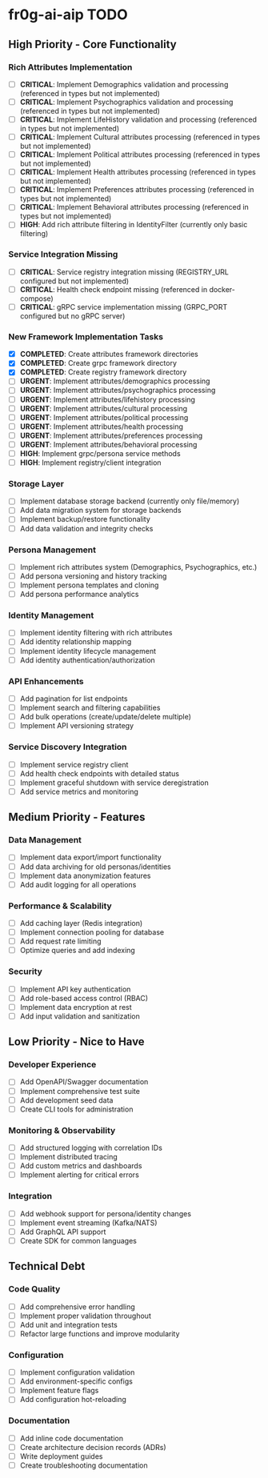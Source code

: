 # fr0g-ai-aip TODO

## High Priority - Core Functionality

### Rich Attributes Implementation
- [ ] **CRITICAL**: Implement Demographics validation and processing (referenced in types but not implemented)
- [ ] **CRITICAL**: Implement Psychographics validation and processing (referenced in types but not implemented)
- [ ] **CRITICAL**: Implement LifeHistory validation and processing (referenced in types but not implemented)
- [ ] **CRITICAL**: Implement Cultural attributes processing (referenced in types but not implemented)
- [ ] **CRITICAL**: Implement Political attributes processing (referenced in types but not implemented)
- [ ] **CRITICAL**: Implement Health attributes processing (referenced in types but not implemented)
- [ ] **CRITICAL**: Implement Preferences attributes processing (referenced in types but not implemented)
- [ ] **CRITICAL**: Implement Behavioral attributes processing (referenced in types but not implemented)
- [ ] **HIGH**: Add rich attribute filtering in IdentityFilter (currently only basic filtering)

### Service Integration Missing
- [ ] **CRITICAL**: Service registry integration missing (REGISTRY_URL configured but not implemented)
- [ ] **CRITICAL**: Health check endpoint missing (referenced in docker-compose)
- [ ] **CRITICAL**: gRPC service implementation missing (GRPC_PORT configured but no gRPC server)

### New Framework Implementation Tasks
- [x] **COMPLETED**: Create attributes framework directories
- [x] **COMPLETED**: Create grpc framework directory
- [x] **COMPLETED**: Create registry framework directory
- [ ] **URGENT**: Implement attributes/demographics processing
- [ ] **URGENT**: Implement attributes/psychographics processing
- [ ] **URGENT**: Implement attributes/lifehistory processing
- [ ] **URGENT**: Implement attributes/cultural processing
- [ ] **URGENT**: Implement attributes/political processing
- [ ] **URGENT**: Implement attributes/health processing
- [ ] **URGENT**: Implement attributes/preferences processing
- [ ] **URGENT**: Implement attributes/behavioral processing
- [ ] **HIGH**: Implement grpc/persona service methods
- [ ] **HIGH**: Implement registry/client integration

### Storage Layer
- [ ] Implement database storage backend (currently only file/memory)
- [ ] Add data migration system for storage backends
- [ ] Implement backup/restore functionality
- [ ] Add data validation and integrity checks

### Persona Management
- [ ] Implement rich attributes system (Demographics, Psychographics, etc.)
- [ ] Add persona versioning and history tracking
- [ ] Implement persona templates and cloning
- [ ] Add persona performance analytics

### Identity Management
- [ ] Implement identity filtering with rich attributes
- [ ] Add identity relationship mapping
- [ ] Implement identity lifecycle management
- [ ] Add identity authentication/authorization

### API Enhancements
- [ ] Add pagination for list endpoints
- [ ] Implement search and filtering capabilities
- [ ] Add bulk operations (create/update/delete multiple)
- [ ] Implement API versioning strategy

### Service Discovery Integration
- [ ] Implement service registry client
- [ ] Add health check endpoints with detailed status
- [ ] Implement graceful shutdown with service deregistration
- [ ] Add service metrics and monitoring

## Medium Priority - Features

### Data Management
- [ ] Implement data export/import functionality
- [ ] Add data archiving for old personas/identities
- [ ] Implement data anonymization features
- [ ] Add audit logging for all operations

### Performance & Scalability
- [ ] Add caching layer (Redis integration)
- [ ] Implement connection pooling for database
- [ ] Add request rate limiting
- [ ] Optimize queries and add indexing

### Security
- [ ] Implement API key authentication
- [ ] Add role-based access control (RBAC)
- [ ] Implement data encryption at rest
- [ ] Add input validation and sanitization

## Low Priority - Nice to Have

### Developer Experience
- [ ] Add OpenAPI/Swagger documentation
- [ ] Implement comprehensive test suite
- [ ] Add development seed data
- [ ] Create CLI tools for administration

### Monitoring & Observability
- [ ] Add structured logging with correlation IDs
- [ ] Implement distributed tracing
- [ ] Add custom metrics and dashboards
- [ ] Implement alerting for critical errors

### Integration
- [ ] Add webhook support for persona/identity changes
- [ ] Implement event streaming (Kafka/NATS)
- [ ] Add GraphQL API support
- [ ] Create SDK for common languages

## Technical Debt

### Code Quality
- [ ] Add comprehensive error handling
- [ ] Implement proper validation throughout
- [ ] Add unit and integration tests
- [ ] Refactor large functions and improve modularity

### Configuration
- [ ] Implement configuration validation
- [ ] Add environment-specific configs
- [ ] Implement feature flags
- [ ] Add configuration hot-reloading

### Documentation
- [ ] Add inline code documentation
- [ ] Create architecture decision records (ADRs)
- [ ] Write deployment guides
- [ ] Create troubleshooting documentation
